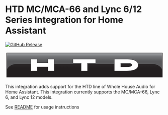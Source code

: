 # HTD MC/MCA-66 and Lync 6/12 Series Integration for Home Assistant

[![GitHub Release][releases-shield]][releases]

![HTD](logo-htd.png)

This integration adds support for the HTD line of Whole House Audio for Home
Assistant. This integration currently supports the MC/MCA-66, Lync 6, and 
Lync 12 models.

See [README](https://github.com/hikirsch/htd-home-assistant/blob/main/README.md) for usage instructions

[releases-shield]: https://img.shields.io/github/release/hikirsch/htd-home-assistant
[releases]: https://github.com/hikirsch/htd-home-assistant
